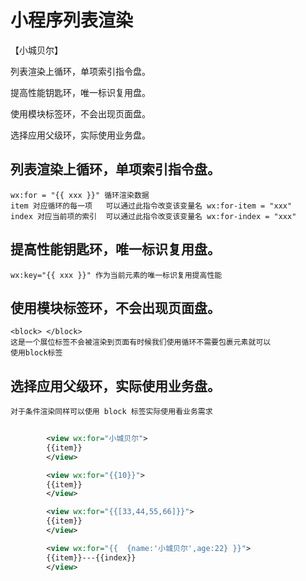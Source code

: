 # 小程序列表渲染

【小城贝尔】

列表渲染上循环，单项索引指令盘。

提高性能钥匙环，唯一标识复用盘。

使用模块标签环，不会出现页面盘。

选择应用父级环，实际使用业务盘。

## 列表渲染上循环，单项索引指令盘。
    wx:for = "{{ xxx }}" 循环渲染数据
    item 对应循环的每一项   可以通过此指令改变该变量名 wx:for-item = "xxx"
    index 对应当前项的索引  可以通过此指令改变该变量名 wx:for-index = "xxx"
## 提高性能钥匙环，唯一标识复用盘。
    wx:key="{{ xxx }}" 作为当前元素的唯一标识复用提高性能
## 使用模块标签环，不会出现页面盘。
    <block> </block> 
    这是一个展位标签不会被渲染到页面有时候我们使用循环不需要包裹元素就可以
    使用block标签
## 选择应用父级环，实际使用业务盘。
    对于条件渲染同样可以使用 block 标签实际使用看业务需求
```xml
    
        <view wx:for="小城贝尔">
        {{item}}
        </view>

        <view wx:for="{{10}}">
        {{item}}
        </view>

        <view wx:for="{{[33,44,55,66]}}">
        {{item}}
        </view>

        <view wx:for="{{  {name:'小城贝尔',age:22} }}">
        {{item}}---{{index}}
        </view>
```